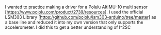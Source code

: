 I wanted to practice making a driver for a Polulu AltIMU-10 multi sensor [https://www.pololu.com/product/2739/resources]. I used the official LSM303 Library [https://github.com/pololu/lsm303-arduino/tree/master] as a base line and reduced it into my own version that only supports the accelerometer. I did this to get a better understanding of I^2SC
